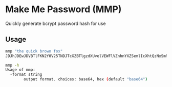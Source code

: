 # Make Me Password (MMP)

Quickly generate bcrypt password hash for use

## Usage

```bash
mmp "the quick brown fox"
JDJhJDEwJDVBTlFKN2Y0V25TNDJTcXZBTlgzdXUvelVEWFlVZnhnYXZSemlIcXhtQzNxSmRsU25qUlQy

mmp -h
Usage of mmp:
  -format string
        output format. choices: base64, hex (default "base64")
```
